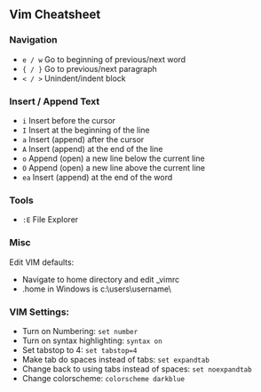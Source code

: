 ## Vim Cheatsheet
### Navigation
+ ```e / w``` Go to beginning of previous/next word
+ ```{ / }``` Go to previous/next paragraph
+ ```< / >``` Unindent/indent block
### Insert / Append Text
+ ```i``` Insert before the cursor
+ ```I``` Insert at the beginning of the line
+ ```a``` Insert (append) after the cursor
+ ```A``` Insert (append) at the end of the line
+ ```o``` Append (open) a new line below the current line
+ ```O``` Append (open) a new line above the current line
+ ```ea``` Insert (append) at the end of the word 
### Tools
+ ```:E``` File Explorer

### Misc
Edit VIM defaults:
+ Navigate to home directory and edit _vimrc
+ .home in Windows is c:\users\username\

### VIM Settings:
+ Turn on Numbering: ```set number```
+ Turn on syntax highlighting: ```syntax on```
+ Set tabstop to 4: ```set tabstop=4```
+ Make tab do spaces instead of tabs: ```set expandtab```
+ Change back to using tabs instead of spaces: ```set noexpandtab```
+ Change colorscheme: ```colorscheme darkblue```

